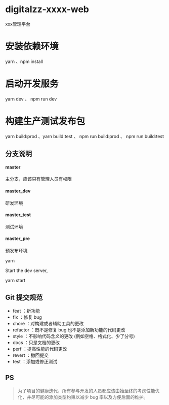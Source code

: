 # digitalzz-xxxx-web

xxx管理平台

# 安装依赖环境

yarn 、npm install

# 启动开发服务

yarn dev 、 npm run dev

# 构建生产测试发布包

yarn build:prod 、yarn build:test 、 npm run build:prod 、 npm run build:test

## 分支说明

#### master

主分支，应该只有管理人员有权限

#### master_dev

研发环境

#### master_test

测试环境

#### master_pre

预发布环境

yarn

Start the dev server,

yarn start

## Git 提交规范

- feat ：新功能
- fix ：修复 bug
- chore ：对构建或者辅助工具的更改
- refactor ：既不是修复 bug 也不是添加新功能的代码更改
- style ：不影响代码含义的更改 (例如空格、格式化、少了分号)
- docs ：只是文档的更改
- perf ：提高性能的代码更改
- revert ：撤回提交
- test ：添加或修正测试

## PS

> 为了项目的健康迭代，所有参与开发的人员都应该由始至终的考虑性能优化，并尽可能的添加类型约束以减少 bug 率以及方便后面的维护。
